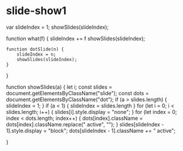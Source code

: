 # slide-show1
var slideIndex = 1;
showSlides(slideIndex);

function what(f) {
    slideIndex += f
    showSlides(slideIndex);

    function dotSlide(n) {
        slideIndex = n;
        showSlides(slideIndex);
    }
}

function showSlides(a) {
    let i;
    const slides = document.getElementsByClassName("slide");
    const dots = document.getElementsByClassName("dot");
    if (a > slides.length) {
        slideIndex = 1;
    }
    if (a < 1) {
        slideIndex = slides.length
    }
    for (let i = 0; i < slides.length; i++) {
        slides[i].style.display = "none";
    }
    for (let index = 0; index < dots.length; index++) {
        dots[index].className = dots[index].className.replace(" active", "");
    }
    slides[slideIndex - 1].style.display = "block";
    dots[slideIndex - 1].className += " active";


}
